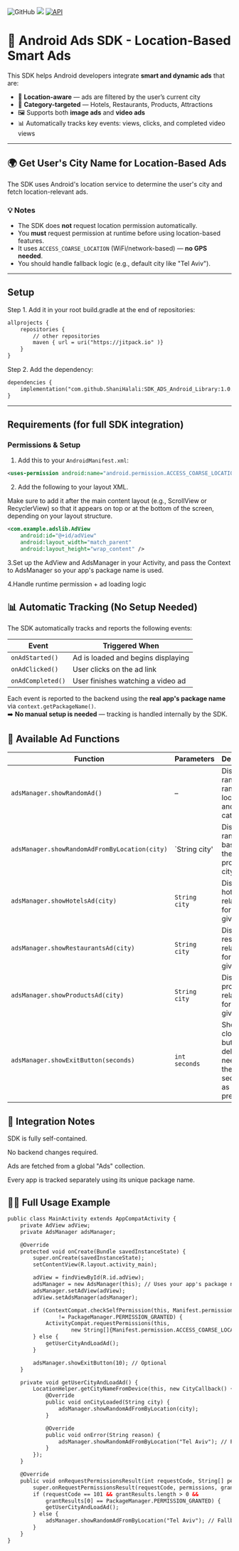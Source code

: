 ![GitHub](https://img.shields.io/github/license/ShaniHalali/SDK_ADS_Android_Library)
[![](https://jitpack.io/v/ShaniHalali/SDK_ADS_Android_Library.svg)](https://jitpack.io/#ShaniHalali/SDK_ADS_Android_Library)
[![API](https://img.shields.io/badge/API-26%2B-green.svg?style=flat)]()

# 📱 Android Ads SDK - Location-Based Smart Ads

This SDK helps Android developers integrate **smart and dynamic ads** that are:

- 📍 **Location-aware** — ads are filtered by the user’s current city
- 🎯 **Category-targeted** — Hotels, Restaurants, Products, Attractions
- 🖼️ Supports both **image ads** and **video ads**
- 📊 Automatically tracks key events: views, clicks, and completed video views

---

## 🌍 Get User's City Name for Location-Based Ads

The SDK uses Android's location service to determine the user's city and fetch location-relevant ads.

### 💡 Notes
- The SDK does **not** request location permission automatically.
- You **must** request permission at runtime before using location-based features.
- It uses `ACCESS_COARSE_LOCATION` (WiFi/network-based) — **no GPS needed**.
- You should handle fallback logic (e.g., default city like "Tel Aviv").

---
## Setup
Step 1. Add it in your root build.gradle at the end of repositories:
```xml
allprojects {
    repositories {
        // other repositories
        maven { url = uri("https://jitpack.io" )}
    }
}
```
Step 2. Add the dependency:
```xml
dependencies {
    implementation("com.github.ShaniHalali:SDK_ADS_Android_Library:1.0.0") // Include the AdsLib library from GitHub
}
```
---
## Requirements (for full SDK integration)

### Permissions & Setup
1. Add this to your `AndroidManifest.xml`:
```xml
<uses-permission android:name="android.permission.ACCESS_COARSE_LOCATION" />
```
2. Add the following to your layout XML.

Make sure to add it after the main content layout (e.g., ScrollView or RecyclerView) so that it appears on top or at the bottom of the screen, depending on your layout structure.
```xml
<com.example.adslib.AdView
    android:id="@+id/adView"
    android:layout_width="match_parent"
    android:layout_height="wrap_content" />
```

3.Set up the AdView and AdsManager in your Activity, and pass the Context to AdsManager so your app's package name is used.

4.Handle runtime permission + ad loading logic


## 📊 Automatic Tracking (No Setup Needed)

The SDK automatically tracks and reports the following events:

| Event              | Triggered When                                 |
|-------------------|-------------------------------------------------|
| `onAdStarted()`   | Ad is loaded and begins displaying              |
| `onAdClicked()`   | User clicks on the ad link                      |
| `onAdCompleted()` | User finishes watching a video ad               |

Each event is reported to the backend using the **real app's package name** via `context.getPackageName()`.  
➡️ **No manual setup is needed** — tracking is handled internally by the SDK.

## 🧰 Available Ad Functions

| Function                                | Parameters         | Description                                         |
|-----------------------------------------|--------------------|-----------------------------------------------------|
| `adsManager.showRandomAd()`             | –                  | Displays a random ad randomaliy location and category |
| `adsManager.showRandomAdFromByLocation(city)` | `String city'       | Displays a random ad based on the provided city     |
| `adsManager.showHotelsAd(city)`         | `String city`       | Displays a hotel related ad for the given city      |
| `adsManager.showRestaurantsAd(city)`    | `String city`       | Displays a restaurant-related ad for the given city |
| `adsManager.showProductsAd(city)`       | `String city`       | Displays a product-related ad for the given city    |
| `adsManager.showExitButton(seconds)`    | `int seconds`       | Shows a close button after delay - you neet to set the secounds as you prefer         |



## 🧩 Integration Notes
SDK is fully self-contained.

No backend changes required.

Ads are fetched from a global "Ads" collection.

Every app is tracked separately using its unique package name.

## 🧑‍💻 Full Usage Example
```xml
public class MainActivity extends AppCompatActivity {
    private AdView adView;
    private AdsManager adsManager;

    @Override
    protected void onCreate(Bundle savedInstanceState) {
        super.onCreate(savedInstanceState);
        setContentView(R.layout.activity_main);

        adView = findViewById(R.id.adView);
        adsManager = new AdsManager(this); // Uses your app's package name automatically
        adsManager.setAdView(adView);
        adView.setAdsManager(adsManager);

        if (ContextCompat.checkSelfPermission(this, Manifest.permission.ACCESS_COARSE_LOCATION)
                != PackageManager.PERMISSION_GRANTED) {
            ActivityCompat.requestPermissions(this,
                    new String[]{Manifest.permission.ACCESS_COARSE_LOCATION}, 101);
        } else {
            getUserCityAndLoadAd();
        }

        adsManager.showExitButton(10); // Optional
    }

    private void getUserCityAndLoadAd() {
        LocationHelper.getCityNameFromDevice(this, new CityCallback() {
            @Override
            public void onCityLoaded(String city) {
                adsManager.showRandomAdFromByLocation(city);
            }

            @Override
            public void onError(String reason) {
                adsManager.showRandomAdFromByLocation("Tel Aviv"); // Fallback
            }
        });
    }

    @Override
    public void onRequestPermissionsResult(int requestCode, String[] permissions, int[] grantResults) {
        super.onRequestPermissionsResult(requestCode, permissions, grantResults);
        if (requestCode == 101 && grantResults.length > 0 &&
            grantResults[0] == PackageManager.PERMISSION_GRANTED) {
            getUserCityAndLoadAd();
        } else {
            adsManager.showRandomAdFromByLocation("Tel Aviv"); // Fallback
        }
    }
}
```




